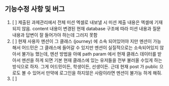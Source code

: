 ## 기능수정 사항 및 버그

1. [ ] 제출된 과제관리에서 전체 미션 엑셀로 내보낼 시 미션 제출 내용은 엑셀에 기재되지 않음. content 내용이 변경된 현재 database 구조에 따라 미션 내용과 질문 내용과 답변이 잘 들어가야 하는데 그러지 못함
2. [ ] 현재 사용자 멘션이 그 클래스 (journey) 에 소속 되어있어야 지만 멘션이 가능해서 어드민은 그 클래스에 들어갈 수 있지만 멘션이 실질적으로는 소속되어있지 않아서 불가능 했는데, 멘션 방법을 아예 path param 에서 현재 클래스 데이터를 받아서 멘션을 하게 되면 기본 현재 클래스에 있는 유저들을 전부 불러올 수있게 하는방식으로 하자. 그게 어드민이든, 학생이든, 선생이든. 근데 현재 post 가 public 으로도 볼 수 있어서 만약에 로그인을 하지않은 사람이라면 멘션이 불가능 하게 해줘. 
3. [ ] 